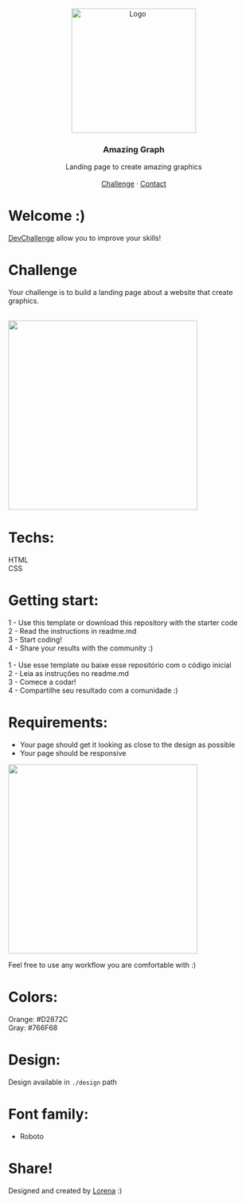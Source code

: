 <br />
<p align="center">
    <img src="https://trello-attachments.s3.amazonaws.com/590fa896d2d25e50583de620/874x512/2bc76fc9373587c9d5ca571d19530719/4435_1.png" alt="Logo" width="250">

  <h3 align="center">Amazing Graph</h3>

  <p align="center">
    Landing page to create amazing graphics
    <br /><br />
    <a href="https://github.com/Lorenalgm/AmazingGraph">Challenge</a>
    ·
    <a href="https://www.linkedin.com/in/lorenagmontes/">Contact</a>
  </p>
</p>

# Welcome :)

<a href="https://devchallenge.now.sh/"> DevChallenge</a> allow you to improve your skills!

# Challenge

Your challenge is to build a landing page about a website that create graphics.<br><br>

<img src="https://trello-attachments.s3.amazonaws.com/590fa7f5a8ab015d0cf88052/590fa896d2d25e50583de620/cb82a7069f698bde3bafb4ea20316951/mockuper_(1)_(1).png" width="380" height="380">

# Techs:

HTML<br> CSS

# Getting start:

1 - Use this template or download this repository with the starter code<br> 2 - Read the instructions in readme.md<br> 3 - Start coding!<br> 4 - Share your results with the community :)<br> <br> 1 - Use esse template ou baixe esse repositório com o código inicial<br> 2 - Leia as instruções no readme.md<br> 3 - Comece a codar!<br> 4 - Compartilhe seu resultado com a comunidade :)<br>

# Requirements:

- Your page should get it looking as close to the design as possible<br>
- Your page should be responsive<br>

<img src="https://trello-attachments.s3.amazonaws.com/590fa7f5a8ab015d0cf88052/590fa896d2d25e50583de620/255f1d04baf02f7e818c6e4ec36ddddf/desktop.png" width="380">

Feel free to use any workflow you are comfortable with :)

# Colors:

Orange: #D2872C<br> Gray: #766F68

# Design:

Design available in `./design` path<br>

# Font family:

- Roboto

# Share!

Designed and created by <a href="https://github.com/Lorenalgm">Lorena</a> :)
